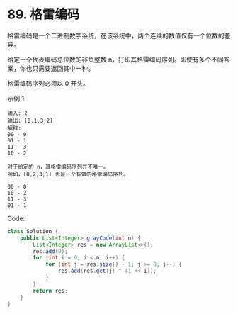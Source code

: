 # 89. 格雷编码

格雷编码是一个二进制数字系统，在该系统中，两个连续的数值仅有一个位数的差异。

给定一个代表编码总位数的非负整数 n，打印其格雷编码序列。即使有多个不同答案，你也只需要返回其中一种。

格雷编码序列必须以 0 开头。

示例 1:
```
输入: 2
输出: [0,1,3,2]
解释:
00 - 0
01 - 1
11 - 3
10 - 2

对于给定的 n，其格雷编码序列并不唯一。
例如，[0,2,3,1] 也是一个有效的格雷编码序列。

00 - 0
10 - 2
11 - 3
01 - 1
```

Code:
```java
class Solution {
    public List<Integer> grayCode(int n) {
        List<Integer> res = new ArrayList<>();
        res.add(0);
        for (int i = 0; i < n; i++) {
            for (int j = res.size() - 1; j >= 0; j--) {
                res.add(res.get(j) ^ (1 << i));
            }
        }
        return res;
    }
}
```